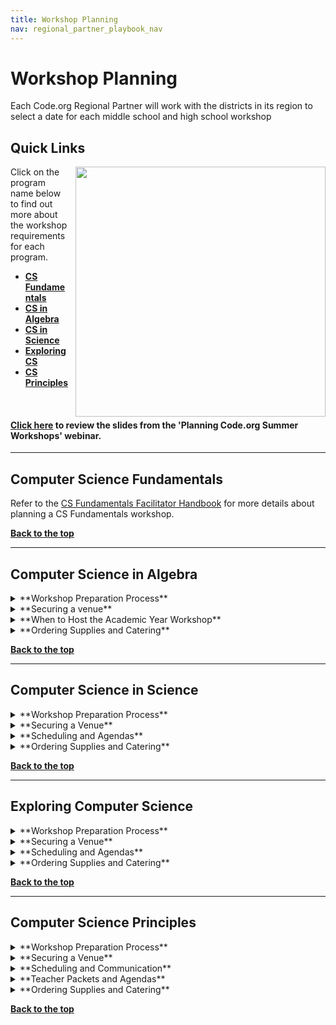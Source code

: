 ```yaml
---
title: Workshop Planning
nav: regional_partner_playbook_nav
---
```


<a id="top"></a>

# Workshop Planning

Each Code.org Regional Partner will work with the districts in its region to select a date for each middle school and high school workshop 

## Quick Links 

<img style="float: right; margin-left: 10px; width: 400px" src="/images/pd-2014-15.png"/>

Click on the program name below to find out more about the workshop requirements for each program. <br/>


- **[CS Fundamentals](#csf)**<br/>
- **[CS in Algebra](#algebra)**<br/>
- **[CS in Science](#science)**<Br/>
- **[Exploring CS](#ecs)**<br/>
- **[CS Principles](#csp)**<br/>



<br/>


#### [Click here](https://docs.google.com/presentation/d/1zFiNhlHqk6Gldzpbyc_MbgA0ovTswa4cns0AfT8jdAc/edit#slide=id.gdebb9aea3_0_101) to review the slides from the 'Planning Code.org Summer Workshops' webinar. 

________________
<a id="csf"></a>

## **Computer Science Fundamentals**

Refer to the [CS Fundamentals Facilitator Handbook](https://docs.google.com/document/d/1lHBthPKdKx3G-khyWYhVYQlfdi9Sa1L9EcOxEa-Xt14/edit) for more details about planning a CS Fundamentals workshop.

[**Back to the top**](#top)
<br/>
________________
<a id="algebra"></a>

## **Computer Science in Algebra**
<details>
  <summary>**Workshop Preparation Process**</summary>
  <p>
  
1. Setup your CS in Algebra workshop in the [Code.org Organizer Dashboard](/educate/professional-learning-partner/playbook/workshop-dashboard). **This should be done as soon as you know the workshop dates - please let us know if you are having any difficulties.*<br/>
2. Make sure ALL facilitators (veteran + facilitators in training) are added to the workshop **If you forget to add them, they will not get paid!*<br/>
*(Skip to step 4 if this is not a summer workshop)*
3. Send teachers their [accept email and information on how to setup a Code Studio account and access the Phase 1 online module](https://docs.google.com/document/d/1yC9BI2atOzosuFouuG70hRr6AmGfgT4EmjHByYSoamM/edit?usp=sharing).<br/>
4. If you haven’t already, reach out to your facilitators and introduce yourself and tell them a bit about your organization.<br/>
5. Send all teachers an [email](https://docs.google.com/document/d/1jXQ275B8tVhYieI2yFCIUqIiJ-dnK4ZPuO7YC2SMkhg/edit?usp=sharing) asking them to register for your workshop using the dashboard registration link.<br/> 
6. Four weeks prior - order catering
7. Three to Four weeks prior (no later than 21 days) - [order your supplies](/educate/professional-learning-partner/playbook/ordering-supplies) from Mimeo. (Summer Workshops Only)
8. One and a half weeks prior - create a [facilitator 1-pager](/educate/professional-learning-partner/playbook/facilitator-support) and email it to your facilitators
9. Two days prior - make sure all your supplies have arrived
10. Day of the workshop 
	 - Login to the workshop organizer dashboard to [“Start Workshop”](https://docs.google.com/document/d/1FEkjohxBfOkoSjPC0C3EvXztEf-kcocN8uk16WI2tlo/edit#bookmark=id.wmocqedffowl) and have teachers join it.
	- Decide if you or your facilitators take attendance. 
	- Make sure all teachers are registered with a Teacher Account! If they have a Student Account, [follow these steps](https://docs.google.com/document/d/1FEkjohxBfOkoSjPC0C3EvXztEf-kcocN8uk16WI2tlo/edit#bookmark=id.chfy8viz3je8) to help them switch it.
	- If, Summer, send an email with your Phase 3 workshop registration links ([see this template](https://docs.google.com/document/d/1jXQ275B8tVhYieI2yFCIUqIiJ-dnK4ZPuO7YC2SMkhg/edit#heading=h.udcag7rgm3fg))
</p>
</details>

<details>
<summary>**Securing a venue**</summary>
  <p>
These guidelines explain the type of space your facilitators need to run a successful workshop and provide important tips to consider for logistics and teacher experience.  <br/>

| |Requirements and Suggestions| 
|:-----|:-----------|
|**Location**|**Ask yourself these questions when searching for the the ideal location for your workshop.**<br/> - Central location: Is the location central to the spread of teachers attending? <br/>- Catering: Are there several options to order from within 20 miles? Is there an internal or preferred caterer for the venue?<br/> - Parking: Does parking cost anything? Will teachers need parking passes? Is the lot close to an entrance? *Tip: teachers are more likely to show up to the workshop when parking is free.* <br/> - Access: Will there be someone from the venue there to open the building, help with getting supplies to your room(s), and be available to help with technology as needed during the workshop?| 
|**Rooms and <br/>Set Up**| Reservation time: <br/>Rooms need to be reserved from 7:30am to 4:30pm.<Br/><br/> General itinerary:<br/> 7:30 am - 8:00 am - facilitators arrive and set up room<br/>8:00 am - 8:30 am - teachers arrive, register & eat breakfast</br> 8:30 am - 12:00 pm - workshop time<br/> 12:00 pm - 1:00 pm - break for lunch<br/>1:00 pm - 4:00 pm - workshop time<br/>4:00 pm - 4:30 pm - facilitators clean up for the night<br/><br/>Rooms Needed:<br/>- One room for entire group<br/>- Breakout room to set up catering and for eating. Hallway space also works. We recommend doing this to avoid interrupting the session by setting up food in the room.<br/>- Wall space for hanging poster sized paper with blue painter's tape<br/>- Space to store supplies overnight: We recommend asking your venue if supplies and posters can be left in the room and locked up overnight to avoid having to pack everything up each day.<br/><br/>Table set up and Seating:<br/>- Classroom style seating with tables that can seat pairs.| 
|**Technology <br/>Requirements**| - Projector and screen<br/> - Power outlets and extension cords<br/> - Wifi that can support access by all participants (4 MB/s minimum, 8 MB/s is ideal.)<br/> |
|**Logistical and Facilitator One Pager Information**|- Physical Address of Workshop<br/>- Address to ship supplies (If needed)<br/> - Map of the Campus and/or building to help teachers find the room. Driving instructions should be provded to teachers. This can be done via Google Maps or Bing Maps.<br/> - Wifi strength, name and password. All participants will need to be on the network at the same time with no lag.<br/> - Arrangments for Access: You should make arrangements with your venue contact to give you access to the building and help you locate supplies.| 
</p>
</details>

<details>
  <summary>**When to Host the Academic Year Workshop**</summary>
  <p>
Phase 3 is best held in early October prior to when order of operations and early math take place in the classroom, which are the concepts that CS in Algebra Course A integrate into.
</p>
</details>

<details>
  <summary>**Ordering Supplies and Catering**</summary>
  <p>	
**Ordering Supplies**<br/>
[Click here](/educate/professional-learning-partner/playbook/ordering-supplies) to access the Marketplace and your supply ordering resources.

**Catering** <br/>
For multi-day events like summer workshops, provide a heartier breakfast to get teachers through the day, ideally breakfast sandwiches or a hot buffet, with juice and coffee service. In addition, the lunch option should vary from day to day.<br/>

Always accommodate vegetarian needs, roughly ⅓ of the order. In communications to teachers and workshop attendees ask that if they have special dietary restrictions that they plan accordingly. It’s very difficult to plan for every need, and is often more expensive.<br/><br/>
</p>
</details>

[**Back to the top**](#top)
<br/>

________________
<a id="science"></a>

## **Computer Science in Science**
<details>
<summary>**Workshop Preparation Process**</summary>
  <p>

1. Setup your CS in Science workshop in the [Code.org Organizer Dashboard](/educate/professional-learning-partner/playbook/workshop-dashboard). **This should be done as soon as you know the workshop dates - please let us know if you are having any difficulties.*<br/>
2. Make sure ALL facilitators (veteran + facilitators in training) are added to the workshop **If you forget to add them, they will not get paid!*<br/>
*(Skip to step 4 if this is not a summer workshop)*
3. Send teachers their [accept email and information on how to setup a Code Studio account and access the Phase 1 online module](https://docs.google.com/document/d/1yC9BI2atOzosuFouuG70hRr6AmGfgT4EmjHByYSoamM/edit?usp=sharing).<br/>
4. If you haven’t already, reach out to your facilitators and introduce yourself and tell them a bit about your organization.<br/>
5. Send all teachers an [email](https://docs.google.com/document/d/1jXQ275B8tVhYieI2yFCIUqIiJ-dnK4ZPuO7YC2SMkhg/edit?usp=sharing) for their program asking them to register for your workshop using the dashboard registration link.<br/> 
6. Four weeks prior - order catering
7. Three to Four weeks prior (no later than 21 days) - [order your supplies](/educate/professional-learning-partner/playbook/ordering-supplies) from Mimeo. (Summer Workshop Only)
8. One and a half weeks prior - create a [facilitator 1-pager](/educate/professional-learning-partner/playbook/facilitator-support) and email it to your facilitators
9. Two days prior - make sure all your supplies have arrived10. Day of the workshop 
	 - Login to the workshop organizer dashboard to [“Start Workshop”](https://docs.google.com/document/d/1FEkjohxBfOkoSjPC0C3EvXztEf-kcocN8uk16WI2tlo/edit#bookmark=id.wmocqedffowl) and have teachers join it.
	- Decide if you or your facilitators take attendance. 
	- Make sure all teachers are registered with a Teacher Account! If they have a Student Account, [follow these steps](https://docs.google.com/document/d/1FEkjohxBfOkoSjPC0C3EvXztEf-kcocN8uk16WI2tlo/edit#bookmark=id.chfy8viz3je8) to help them switch it.
	- If Summer, send an email with your Phase 3 workshop registration links ([see this template](https://docs.google.com/document/d/1jXQ275B8tVhYieI2yFCIUqIiJ-dnK4ZPuO7YC2SMkhg/edit#heading=h.udcag7rgm3fg))
</p>
</details>

<details>
<summary>**Securing a Venue**</summary>
  <p>
These guidelines explain the type of space your facilitators need to run a successful workshop and provide important tips to consider for logistics and teacher experience.<br/>

| |Requirements and Suggestions| 
|:-----|:-----------|
|**Location**|**Ask yourself these questions when searching for the the ideal location for your workshop.**<br/> - Central location: Is the location central to the spread of teachers attending? <br/>- Catering: Are there several options to order from within 20 miles? Is there an internal or preferred caterer for the venue?<br/> - Parking: Does parking cost anything? Will teachers need parking passes? Is the lot close to an entrance? *Tip: teachers are more likely to show up to the workshop when parking is free.* <br/> - Access: Will there be someone from the venue there to open the building, help with getting supplies to your room(s), and be available to help with technology as needed during the workshop?| 
|**Rooms and <br/>Set Up**| Reservation time: <br/>Rooms need to be reserved from 7:30am to 4:30pm.<Br/><br/> General itinerary:<br/> 7:30 am - 8:00 am - facilitators arrive and set up room<br/>8:00 am - 8:30 am - teachers arrive, register & eat breakfast</br> 8:30 am - 12:00 pm - workshop time<br/> 12:00 pm - 1:00 pm - break for lunch<br/>1:00 pm - 4:00 pm - workshop time<br/>4:00 pm - 4:30 pm - facilitators clean up for the night <br/><br/>Rooms Needed:<br/>- One room for entire group<br/>- Breakout room to set up catering and for eating. Hallway space also works. We recommend doing this to avoid interrupting the session by setting up food in the room.<br/>- Wall space for hanging poster sized paper with blue painter's tape<br/>- Space to store supplies overnight: We recommend asking your venue if supplies and posters can be left in the room and locked up overnight to avoid having to pack everything up each day.<br/><br/>Table set up and Seating:<br/>- Classroom style seating with tables that can seat pairs.| 
|**Technology <br/>Requirements**| - Projector and screen<br/> - Power outlets and extension cords<br/> - Wifi that can support access by all participants (4 MB/s minimum, 8 MB/s is ideal.)<br/> |
|**Logistical and Facilitator One Pager Information**|- Physical Address of Workshop<br/>- Address to ship supplies (If needed)<br/> - Map of the Campus and/or building to help teachers find the room. Driving instructions should be provded to teachers. This can be done via Google Maps or Bing Maps.<br/> - Wifi strength, name and password. All participants will need to be on the network at the same time with no lag.<br/> - Arrangments for Access: You should make arrangements with your venue contact to give you access to the building and help you locate supplies.| 
</p>
</details>

<details>
<summary>
**Scheduling and Agendas**</summary>
  <p>
**When Workshops Should be Held**<br/>
- Session A should be held 1-2 months after school starts.
- Session B should be held second semester in the February/March timeframe.
 
**Example Workshop Agendas**<br/> 

- Phase 2: Summer Study- More details coming soon!<br/>
- Phase 3: Academic Year Development<br/>
	- [Session A](/files/science-p3a-agenda.pdf)<br/>
	- [Session B](/files/science-p3b-agenda.pdf)<br/>

</p>
</details>

<details>
<summary>
**Ordering Supplies and Catering**</summary>
  <p>
	
[**Ordering Supplies**](/educate/professional-learning-partner/playbook/ordering-supplies)<br/>
Click here to access the Marketplace and your supply ordering resources.

**Catering** <br/>
For multi-day events like summer workshops, provide a heartier breakfast to get teachers through the day, ideally breakfast sandwiches or a hot buffet, with juice and coffee service. In addition, the lunch option should vary from day to day.<br/>

Always accommodate vegetarian needs, roughly ⅓ of the order. In communications to teachers and workshop attendees ask that if they have special dietary restrictions that they plan accordingly. It’s very difficult to plan for every need, and is often more expensive.<br/><br/>
</p>
</details>

[**Back to the top**](#top)
<br/>

________________
<a id="ecs"></a>

## **Exploring Computer Science**
<details>
  <summary>**Workshop Preparation Process**</summary>
  <p>

1. Setup your ECS workshops in the [Code.org Organizer Dashboard](/educate/professional-learning-partner/playbook/workshop-dashboard). **This should be done as soon as you know the workshop dates - please let us know if you are having any difficulties.*<br/>
2. Make sure ALL facilitators (veteran + facilitators in training) are added to the workshop. **If you forget to add them, they will not get paid!*<br/>
3. If you haven’t already, reach out to your facilitators and introduce yourself and tell them a bit about your organization. <br/>
4. *For Summer Workshops*: if you are CodeVA, DePaul, Nextech or Utah send all teachers [an email](https://docs.google.com/document/d/1jXQ275B8tVhYieI2yFCIUqIiJ-dnK4ZPuO7YC2SMkhg/edit#heading=h.qz8c6xpaktl) asking them to register for your workshop using the dashboard registration link. Code.org will send this email on behalf of everyone else.<br/>
	*For Academic Year Workshops*: all organizations should send [an email](https://docs.google.com/document/d/1jXQ275B8tVhYieI2yFCIUqIiJ-dnK4ZPuO7YC2SMkhg/edit#heading=h.qz8c6xpaktl) asking teachers to register for your workshop using the dashboard registration link.
6. Four weeks prior - order catering<br/>
7. Three to four weeks prior (no later than 14 days) - [order your supplies from Mimeo](/educate/professional-learning-partner/playbook/ordering-supplies).<br/>
8. One and a half weeks prior - [create a facilitator 1-pager](/educate/professional-learning-partner/playbook/facilitator-support) and email it to your facilitators<br/>
9. Two days prior - make sure all your supplies have arrived<br/>
10. Day of the workshop - decide if you or your facilitators take attendance, if summer, send [an email](https://docs.google.com/document/d/1jXQ275B8tVhYieI2yFCIUqIiJ-dnK4ZPuO7YC2SMkhg/edit#heading=h.qz8c6xpaktl) with your Phase 3 workshop registration links (see this template)<br/>
</p>
</details>

<details>
  <summary>**Securing a Venue**</summary>
  <p>
These guidelines explain the type of space your facilitators need to run a successful workshop and provide important tips to consider for logistics and teacher experience.  <br/>

| |Requirements and Suggestions| 
|:-----|:-----------|
|**Location**|**Ask yourself these questions when searching for the the ideal location for your workshop.**<br/> - Central location: Is the location central to the spread of teachers attending? <br/>- Catering: Are there several options to order from within 20 miles? Is there an internal or preferred caterer for the venue?<br/> - Parking: Does parking cost anything? Will teachers need parking passes? Is the lot close to an entrance? *Tip: teachers are more likely to show up to the workshop when parking is free.* <br/> - Access: Will there be someone from the venue there to open the building, help with getting supplies to your room(s), and be available to help with technology as needed during the workshop?| 
|**Rooms and <br/>Set Up**|Reservation time: <br/>Rooms need to be reserved from 7:30 am to 4:30 pm (M-Th) and 7:30 am to 2:30 pm (F).<Br/><br/> General itinerary:<br/> 7:30 am - 8:30 am - facilitators arrive and set up room<br/>8:30 am - 9:00 am - teachers arrive, register & eat breakfast</br> 9:00 am - 12:00 pm - workshop time<br/> 12:00 pm - 1:00 pm - break for lunch<br/>1:00 pm - 3:30 pm - workshop time<br/>3:30 pm - 4:30 pm - facilitators clean up for the night<br/>Note: ECS workshops end at 1:30 pm on Fridays.<br/><br/>Rooms Needed:<br/>- One room for entire group<br/>- Breakout room to set up catering and for eating. Hallway space also works. We want to avoid interrupting the session by setting up food in the room.<br/>- Wall space for hanging poster sized paper with Blue painter's tape<br/><br/>Seating<br/>- Pods of 4 people for the size of the group. We recommend 8 pods.|  
|**Technology <br/>Requirements**| - Projector and screen<br/> - Power outlets and extension cords<br/> - Wifi that can support access by all participants (4 MB/s minimum, 8 MB/s is ideal.)<br/> |
|**Logistical and Facilitator One Pager Information**|- Physical Address of Workshop<br/>- Address to ship supplies (If needed)<br/> - Map of the Campus and/or building to help teachers find the room. Driving instructions should be provded to teachers. This can be done via Google Maps or Bing Maps.<br/> - Wifi strength, name and password. All participants will need to be on the network at the same time with no lag.<br/> - Arrangments for Access: You should make arrangements with your venue contact to give you access to the building and help you locate supplies.<br/> 
</p>
</details>

<details>
  <summary>**Scheduling and Agendas**</summary>
  <p>
**When Workshops Should be Held**<br/>
- Workshop 1 = unit 3
	- 6-8 weeks into school
	- You need to balance the content (unit 3) with the ability to check in on how it’s going with building classroom culture.
- Workshop 2 = unit 4
	- Close to the end of first semester
- Workshop 3 = unit 5
	- First few weeks of second semester
- Workshop 4 = unit 6 
	- After spring break
	- This workshop is about robotics - make sure you poll teachers in advance to find out how many will be teaching this unit and if alternate options should be offered.<br/>

**Example PD agendas**<br/>

- [Phase 2: Summer Workshop](/files/ecs-p2-agenda.pdf)<br/>
- Phase 3: Academic Year Development<br/>
	- [Session A](/files/ecs-p3a-agenda.pdf)<br/>
	- [Session B](/files/ecs-p3b-agenda.pdf)<Br/>
	- [Session C](/files/ecs-p3c-agenda.pdf)<br/>
	- [Session D](/files/ecs-p3d-agenda.pdf)<br/>
 </p>
</details>

<details>
  <summary>**Ordering Supplies and Catering**</summary>
  <p> 
**Ordering Supplies**<br/>
[Click here](/educate/professional-learning-partner/playbook/ordering-supplies) to access the Marketplace and your supply ordering resources.


**Catering** <br/>
For multi-day events like summer workshops, provide a heartier breakfast to get teachers through the day, ideally breakfast sandwiches or a hot buffet, with juice and coffee service. In addition, the lunch option should vary from day to day.<br/>

Always accommodate vegetarian needs, roughly ⅓ of the order. In communications to teachers and workshop attendees ask that if they have special dietary restrictions that they plan accordingly. It’s very difficult to plan for every need, and is often more expensive.<br/><br/>
</p>
</details>

[**Back to the top**](#top)
<br/>

________________
<a id="csp"></a>

## **Computer Science Principles**
<details>
  <summary>**Workshop Preparation Process**</summary>
  <p> 

1. Setup your CS Principles Workshop in the [Code.org Organizer Dashboard](/educate/professional-learning-partner/playbook/workshop-dashboard). **This should be done as soon as you know the workshop dates - please let us know if you are having any difficulties.*<br/>
2. Make sure ALL facilitators are added to the workshop *If you forget to add them, they will not get paid!*<br/>
*(Skip to step 4 if this is not a summer workshop)*
3. Send teachers their [accept email and information on how to setup a Code Studio account and access the Phase 1 online module](https://docs.google.com/document/d/1yC9BI2atOzosuFouuG70hRr6AmGfgT4EmjHByYSoamM/edit?usp=sharing).<br/>
4. If you haven’t already, reach out to your facilitators and introduce yourself and tell them a bit about your organization.<br/>
5. Send all teachers an [email](https://docs.google.com/document/d/1jXQ275B8tVhYieI2yFCIUqIiJ-dnK4ZPuO7YC2SMkhg/edit?usp=sharing) for their program asking them to register for your workshop using the dashboard registration link.<br/> 
6. Four weeks prior - order catering
7. Three to Four weeks prior (no later than 21 days) - [order your supplies](/educate/professional-learning-partner/playbook/ordering-supplies) from Mimeo.
8. One and a half weeks prior - create a [facilitator 1-pager](/educate/professional-learning-partner/playbook/facilitator-support) and email it to your facilitators
9. Two days prior - make sure all your supplies have arrived. Day of the workshop 
	 - Login to the workshop organizer dashboard to [“Start Workshop”](https://docs.google.com/document/d/1FEkjohxBfOkoSjPC0C3EvXztEf-kcocN8uk16WI2tlo/edit#bookmark=id.wmocqedffowl) and have teachers join it.
	- Decide if you or your facilitators take attendance. 
	- Make sure all teachers are registered with a Teacher Account! If they have a Student Account, [follow these steps](https://docs.google.com/document/d/1FEkjohxBfOkoSjPC0C3EvXztEf-kcocN8uk16WI2tlo/edit#bookmark=id.chfy8viz3je8) to help them switch it.<br/>
</p>
</details>

<details>
  <summary>**Securing a Venue**</summary>
  <p> 
These guidelines explain the type of space your facilitators need to run a successful workshop and provide important tips to consider for logistics and teacher experience.  <br/>

| |Requirements and Suggestions| 
|:-----|:-----------|
|**Location**|**Ask yourself these questions when searching for the the ideal location for your workshop.**<br/> - Central location: Is the location central to the spread of teachers attending? <br/>- Catering: Are there several options to order from within 20 miles? Is there an internal or preferred caterer for the venue?<br/> - Parking: Does parking cost anything? Will teachers need parking passes? Is the lot close to an entrance? *Tip: teachers are more likely to show up to the workshop when parking is free.* <br/> - Access: Will there be someone from the venue there to open the building, help with getting supplies to your room(s), and be available to help with technology as needed during the workshop?| 
|**Rooms and <br/>Set Up**|Reservation time: <br/>8:00am to 4:30pm.<Br/> General itinerary:<br/> 8:00 am - 8:30 am - facilitators arrive and set up room<br/>8:30 am - 9:00 am - teachers arrive, register & eat breakfast</br> 9:00 am - 12:00 pm - workshop time<br/> 12:00 pm - 1:00 pm - break for lunch<br/>1:00 pm - 3:30 pm - workshop time<br/>3:30 pm - 4:30 pm - facilitators clean up for the night <br/><br/>Rooms Needed:<br/>- One room for entire group<br/>- Breakout room to set up catering and for eating. Hallway space also works. We want to avoid interrupting the session by setting up food in the room.<br/>- Wall space for hanging poster sized paper with Blue painter's tape<br/><br/>Seating<br/>- Pods of 4 people for the size of the group. We recommend 8 pods.|  
|**Technology <br/>Requirements**| - Projector and screen<br/> - Power outlets and extension cords<br/> - Wifi that can support access by all participants (4 MB/s minimum, 8 MB/s is ideal.)<br/> |
|**Logistical and Facilitator One Pager Information**|- Physical Address of Workshop<br/>- Address to ship supplies (If needed)<br/> - Map of the Campus and/or building to help teachers find the room. Driving instructions should be provded to teachers. This can be done via Google Maps or Bing Maps.<br/> - Wifi strength, name and password. All participants will need to be on the network at the same time with no lag.<br/> - Arrangments for Access: You should make arrangements with your venue contact to give you access to the building and help you locate supplies.| 
<br/>
</p>
</details>

<details>
  <summary>**Scheduling and Communication**</summary>
  <p> 
**When Follow-up Workshops Should be Held**<br/>

- Workshop 1 = end of unit 1, first half of unit 2
	- ~4 weeks into school 
	- Teachers should be implementing curriculum before attending this workshop.
	- Airing on slightly later side is better than airing on slightly earlier side
- Workshop 2 = second half of unit 2, unit 3 
	- 9-12 weeks into school
	- Should occur before teachers begin teaching unit 3
- Workshop 3 = unit 4, first half of unit 5 
	- Start of second semester is recommended, but December may be appropriate if schools in your region went back at the beginning of August)
- Workshop 4 = second half of unit 5, unit 6 
	- Ideally in mid February. 
	- Early March  at the latest
	- Ideally this should occur 1 month prior to teachers beginning to teach Unit 6<br/>

Take a look at the <a href="https://code.org/curriculum/docs/csp/units_horizSnap.png" target=_blank>CSP pacing guide</a> for more information.<br/>

**Automated Emails**<br/>
Teachers attending your workshop will receive [this](https://docs.google.com/document/d/1KQ3OOb87mF1NZ3sSs_5VmQLQjDEBwxvRTG-3hCR2uG0/edit?usp=sharing) email 2 weeks prior to the training. 
</p>
</details>

<details>
  <summary>**Teacher Packets and Agendas**</summary>
  <p> 
**Workshop Resources**

- <a href="/files/csp-p2-agenda.pdf" target=_blank>Phase 2: Summer Workshop Agenda</a>
-  Phase 3: Academic Year Development<br/>
	- Session A
		- <a href="https://code.org/files/CSPFirstQuarterWorkshop-teachers.pdf" target=_blank>Agenda</a>
		- <a href="https://docs.google.com/document/d/13CPBruuyfu9xA7mhMBNEVvS0_TbfAF4PK-tlPmiKaqg/edit?usp=sharing" target=_blank>Teacher Packet</a>
		- <a href="https://docs.google.com/document/d/1oE3khvNrgIuUl4gmqEzG1qbocHbmI3RLo0l69Irc3wc/edit?usp=sharing" target=_blank>Facilitator Prep</a>
		- <a href="https://docs.google.com/presentation/d/1YC0M0hASMuIs4ZXJoYJ15tv78PMG5hMoRkKgdpl-rPY/edit?usp=sharing" target=_blank>Template Slide Deck</a>
	- Session B
		- <a href="https://docs.google.com/document/d/109MZiM8CVW3hbdeCtMdjMlzEF2PhkJF3n2tvOxKRm1E/edit?usp=sharing" target=_blank>Teacher Packet</a>
		- <a href="https://docs.google.com/document/d/1n0CvzrNYUV6WH0GC3l9QBV7M-5Mt0hxy-_xCmhzOq2A/edit?usp=sharing" target=_blank>Facilitator Pref</a>
		- <a href="https://docs.google.com/presentation/d/1XRlmGCL33jj2Yiomr-6h_Sf819C3k-1hsKshVvtz350/edit?usp=sharing" target=_blank>Template Slide Deck</a>

	- Session C<br/>
		- <a href="https://docs.google.com/document/d/1Aii-9EIUhhx0LiLjp67FNqATw3xYKFSQ9t69kFZthC4/edit?usp=sharing" target=_blank>Teacher Packet</a>
		- <a href="https://docs.google.com/document/d/1EaUpJx_45Pgn9ot267KXE3NHdmkoulHDvNF5qKrUJdw/edit?usp=sharing"target=_blank>Facilitator Prep</a>
		- <a href="https://docs.google.com/presentation/d/14Gi-sJoMuXj3ldKP3kZ9wVPfhEShboN2Q-cUyFiL9e0/edit?usp=sharing" target=_blank>Template Slide Deck</a>
	- Session D<br/>
		- <a href="https://docs.google.com/document/d/1pTGlgbcL0MYGpdt1gkLZCnF5yW9p-ZNmQExLF-TSaqA/edit?usp=sharing" target=_blank>Teacher Packet</a>
		- <a href="https://docs.google.com/document/d/12eovKZ0cKnmI4dSwQzVn2Mo9OiPTtZweJ2yMV9R4Ui8/edit?usp=sharing" target=_blank>Facilitator Prep</a>
		- <a href="https://docs.google.com/presentation/d/1pkLbIoaeW_LB6VELNzCh1VNX7uPBsqoZ7ZuX2tOCCfI/edit?usp=sharing" target=_blank>Template Slide Deck</a>
</p>
</details>

<details>
  <summary>**Ordering Supplies and Catering**</summary>
  <p> 
**Ordering Supplies**<br/>
Code.org will send each partner a full year's worth of supplies for the continuing workshops prior to your first continuing workshop.


**Catering** <br/>
For multi-day events like summer workshops, provide a heartier breakfast to get teachers through the day, ideally breakfast sandwiches or a hot buffet, with juice and coffee service. In addition, the lunch option should vary from day to day.<br/>

Always accommodate vegetarian needs, roughly ⅓ of the order. In communications to teachers and workshop attendees ask that if they have special dietary restrictions that they plan accordingly. It’s very difficult to plan for every need, and is often more expensive.<br/><br/>
</p>
</details>

[**Back to the top**](#top)
<br/>



